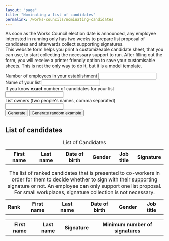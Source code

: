 ```yaml
---
layout: "page"
title: "Nominating a list of candidates"
permalink: /works-councils/nominating-candidates
---
```

As soon as the Works Council election date is announced, any employee interested in running only has two weeks to prepare list proposal of candidates and afterwards collect supporting signatures.
<br>This website form helps you print a customizeable candidate sheet, that you can use, to start collecting the necessary support to run. After filling out the form, you will receive a printer friendly option to save your customisable sheets. This is not the only way to do it, but it is a model template.

<div class="social-links">
  <div class="control">
    <label for="employee_count">Number of employees in your establishment</label>
    <input id="employee_count" type="number" min="1" required/>
  </div>
  <div class="control">
    <label for="list_name">Name of your list</label>
    <input id="list_name"/>
  </div>
  <div class="control">
    <label for="candidate_count">If you know <b>exact</b> number of candidates for your list</label>
    <input id="candidate_count" type="number" min="1"/>
  </div>
  <div class="control">
    <label for="list_owners">List owners (two people's names, comma separated)</label>
    <input id="list_owners" />
  </div>
  <button class="submit subscribe-button"       onclick="handleTemplateGeneratorFormSubmit()" >Generate
  </button>
  <button class="submit subscribe-button" onclick="handleTemplateGeneratorExampleFormSubmit()" >Generate random example
  </button>
</div>

<div id="works_council_size"></div>

## List of candidates
<div class="page-break">
  <table id=candidate_table>
  <caption>List of Candidates</caption>
    <tr>
      <th scope="col">First name</th>
      <th scope="col">Last name</th>
      <th scope="col">Date of birth</th>
      <th scope="col">Gender</th>
      <th scope="col">Job title</th>
      <th scope="col">Signature</th>
    </tr>
    <tbody id="candidates_id"></tbody>
  </table>
</div>
<table id="signature_candidate_table">
  <caption>The list of ranked candidates that is presented to co-workers in order for them to decide whether to sign with their supporting signature or not. An employee can only support one list proposal. For small workplaces, signature collection is not necessary.</caption>
  <tr>
    <th scope="col">Rank</th>
    <th scope="col">First name</th>
    <th scope="col">Last name</th>
    <th scope="col">Date of birth</th>
    <th scope="col">Gender</th>
    <th scope="col">Job title</th>
  </tr>
  <tbody id="signatures_candidate_id"></tbody>
</table>
<table id="supporter_signature_table">
  <tr>
    <th scope="col">First name</th>
    <th scope="col">Last name</th>
    <th scope="col">Signature</th>
    <th scope="col">Minimum number of signatures</th>
  </tr>
  <tbody id="signatures_id"></tbody>
</table>
